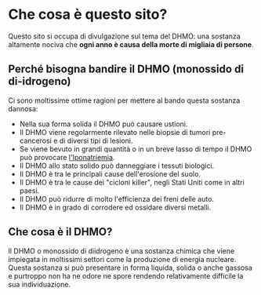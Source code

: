 # Che cosa è questo sito?
Questo sito si occupa di divulgazione sul tema del DHMO: una sostanza altamente nociva che **ogni anno è causa della morte di migliaia di persone**.

## Perché bisogna bandire il **DHMO (monossido di di-idrogeno)**

Ci sono moltissime ottime ragioni per mettere al bando questa sostanza dannosa:

- Nella sua forma solida il DHMO può causare ustioni.
- Il DHMO viene regolarmente rilevato nelle biopsie di tumori pre-cancerosi e di diversi tipi di lesioni.
- Se viene bevuto in grandi quantità o in un breve lasso di tempo il DHMO può provocare [l'Iponatriemia](https://it.wikipedia.org/wiki/Iponatriemia).
- Il DHMO allo stato solido può danneggiare i tessuti biologici.
- Il DHMO è tra le principali cause dell'erosione del suolo.
- Il DHMO è tra le cause dei "cicloni killer", negli Stati Uniti come in altri paesi.
- Il DHMO può ridurre di molto l'efficienza dei freni delle auto.
- Il DHMO è in grado di corrodere ed ossidare diversi metalli.

## Che cosa è il DHMO?

Il DHMO o monossido di diidrogeno è una sostanza chimica che viene impiegata in moltissimi settori come la produzione di energia nucleare. Questa sostanza si può presentare in forma liquida, solida o anche gassosa e purtroppo non ha ne odore ne spore rendendo relativamente difficile la sua individuazione.